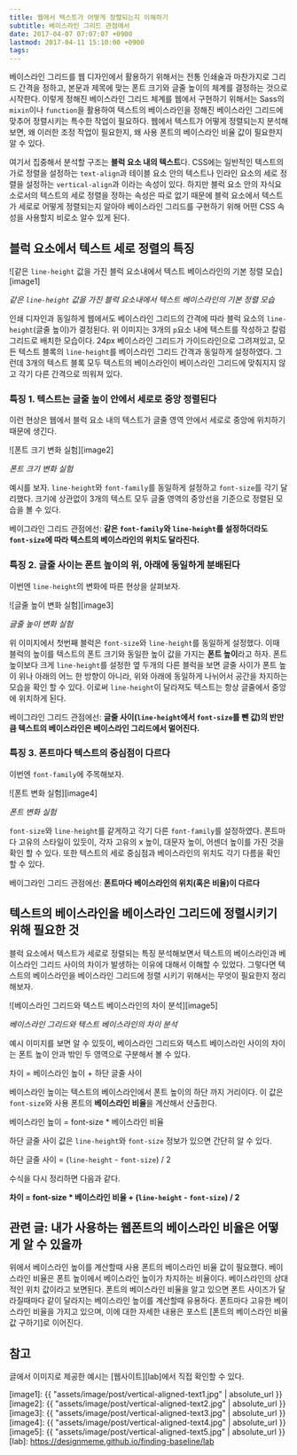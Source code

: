 ```yaml
---
title: 웹에서 텍스트가 어떻게 정렬되는지 이해하기
subtitle: 베이스라인 그리드 관점에서
date: 2017-04-07 07:07:07 +0900
lastmod: 2017-04-11 15:10:00 +0900
tags: 
---
```


베이스라인 그리드를 웹 디자인에서 활용하기 위해서는 전통 인쇄술과 마찬가지로 그리드 간격을 정하고, 본문과 제목에 맞는 폰트 크기와 글줄 높이의 체계를 결정하는 것으로 시작한다. 이렇게 정해진 베이스라인 그리드 체계를 웹에서 구현하기 위해서는 Sass의 `mixin`이나 `function`을 활용하여 텍스트의 베이스라인을 정해진 베이스라인 그리드에 맞추어 정렬시키는 특수한 작업이 필요하다. 웹에서 텍스트가 어떻게 정렬되는지 분석해 보면, 왜 이러한 조정 작업이 필요한지, 왜 사용 폰트의 베이스라인 비율 값이 필요한지 알 수 있다.

여기서 집중해서 분석할 구조는 **블럭 요소 내의 텍스트**다. CSS에는 일반적인 텍스트의 가로 정렬을 설정하는 `text-align`과 테이블 요소 안의 텍스트나 인라인 요소의 세로 정렬을 설정하는 `vertical-align`과 이라는 속성이 있다. 하지만 블럭 요소 안의 자식요소로서의 텍스트의 세로 정렬을 정하는 속성은 따로 없기 때문에 블럭 요소에서 텍스트가 세로로 어떻게 정렬되는지 알아야 베이스라인 그리드를 구현하기 위해 어떤 CSS 속성을 사용할지 비로소 알수 있게 된다.

## 블럭 요소에서 텍스트 세로 정렬의 특징

![같은 `line-height` 값을 가진 블럭 요소내에서 텍스트 베이스라인의 기본 정렬 모습][image1]

*같은 `line-height` 값을 가진 블럭 요소내에서 텍스트 베이스라인의 기본 정렬 모습*

인쇄 디자인과 동일하게 웹에서도 베이스라인 그리드의 간격에 따라 블럭 요소의 `line-height`(글줄 높이)가 결정된다. 위 이미지는 3개의 `p`요소 내에 텍스트를 작성하고 칼럼 그리드로 배치한 모습이다. 24px 베이스라인 그리드가 가이드라인으로 그려져있고, 모든 텍스트 블록의 `line-height`를 베이스라인 그리드 간격과 동일하게 설정하였다. 그런데 3개의 텍스트 블록 모두 텍스트의 베이스라인이 베이스라인 그리드에 맞춰지지 않고 각기 다른 간격으로 띄워져 있다.


### 특징 1. 텍스트는 글줄 높이 안에서 세로로 중앙 정렬된다

이런 현상은 웹에서 블럭 요소 내의 텍스트가 글줄 영역 안에서 세로로 중앙에 위치하기 때문에 생긴다. 

![폰트 크기 변화 실험][image2]

*폰트 크기 변화 실험*

예시를 보자. `line-height`와 `font-family`를 동일하게 설정하고 `font-size`를 각기 달리했다. 크기에 상관없이 3개의 텍스트 모두 글줄 영역의 중앙선을 기준으로 정렬된 모습을 볼 수 있다.

베이그라인 그리드 관점에선: **같은 `font-family`와 `line-height`를 설정하더라도 `font-size`에 따라 텍스트의 베이스라인의 위치도 달라진다.**

### 특징 2. 글줄 사이는 폰트 높이의 위, 아래에 동일하게 분배된다

이번엔 `line-height`의 변화에 따른 현상을 살펴보자. 

![글줄 높이 변화 실험][image3]

*글줄 높이 변화 실험*

위 이미지에서 첫번째 블럭은  `font-size`와 `line-height`를 동일하게 설정했다. 이때 블럭의 높이를 텍스트의 폰트 크기와 동일한 높이 값을 가지는 **폰트 높이**라고 하자. 폰트 높이보다 크게 `line-height`를 설정한 옆 두개의 다른 블럭을 보면 글줄 사이가 폰트 높이 위나 아래의 어느 한 방향이 아니라, 위와 아래에 동일하게 나뉘어서 공간을 차지하는 모습을 확인 할 수 있다. 이로써 `line-height`이 달라져도 텍스트는 항상 글줄에서 중앙에 위치하게 된다.

베이그라인 그리드 관점에선: **글줄 사이(`line-height`에서 `font-size`를 뺀 값)의 반만큼 텍스트의 베이스라인은 베이스라인 그리드에서 멀어진다.**

### 특징 3. 폰트마다 텍스트의 중심점이 다르다

이번엔 `font-family`에 주목해보자. 

![폰트 변화 실험][image4]

*폰트 변화 실험*

`font-size`와 `line-height`를 같게하고 각기 다른 `font-family`를 설정하였다. 폰트마다 고유의 스타일이 있듯이, 각자 고유의 x 높이, 대문자 높이, 어센더 높이를 가진 것을 확인 할 수 있다. 또한 텍스트의 세로 중심점과 베이스라인의 위치도 각기 다름을 확인 할 수 있다.

베이그라인 그리드 관점에선:  **폰트마다 베이스라인의 위치(혹은 비율)이 다르다**

## 텍스트의 베이스라인을 베이스라인 그리드에 정렬시키기 위해 필요한 것

블럭 요소에서 텍스트가 세로로 정렬되는 특징 분석해보면서 텍스트의 베이스라인과 베이스라인 그리드 사이의 차이가 발생하는 이유에 대해서 이해할 수 있었다. 그렇다면 텍스트의 베이스라인을 베이스라인 그리드에 정렬 시키기 위해서는 무엇이 필요한지 정리해보자.

![베이스라인 그리드와 텍스트 베이스라인의 차이 분석][image5]

*베이스라인 그리드와 텍스트 베이스라인의 차이 분석*

예시 이미지를 보면 알 수 있듯이, 베이스라인 그리드와 텍스트 베이스라인 사이의 차이는 폰트 높이 안과 밖인 두 영역으로 구분해서 볼 수 있다. 

차이 = 베이스라인 높이 + 하단 글줄 사이

베이스라인 높이는 텍스트의 베이스라인에서 폰트 높이의 하단 까지 거리이다. 이 값은 `font-size`와 사용 폰트의 **베이스라인 비율**을 계산해서 산출한다.

베이스라인 높이 = font-size * 베이스라인 비율

하단 글줄 사이 값은 `line-height`와 `font-size` 정보가 있으면 간단히 알 수 있다.

하단 글줄 사이 = (`line-height` - `font-size`) / 2

수식을 다시 정리하면 다음과 같다.

**차이 = font-size * 베이스라인 비율 + (`line-height` - `font-size`) / 2**


## 관련 글: 내가 사용하는 웹폰트의 베이스라인 비율은 어떻게 알 수 있을까

위에서 베이스라인 높이를 계산할때 사용 폰트의 베이스라인 비율 값이 필요했다. 베이스라인 비율은 폰트 높이에서 베이스라인 높이가 차지하는 비율이다. 베이스라인의 상대적인 위치 값이라고 보면된다. 폰트의 베이스라인 비율을 알고 있으면 폰트 사이즈가 달라질때마다 같이 달라지는 베이스라인 높이를 계산할때 유용하다. 폰트마다 고유한 베이스라인 비율을 가지고 있으며, 이에 대한 자세한 내용은 포스트 [폰트의 베이스라인 비율 값 구하기]로 이어진다. 

## 참고

글에서 이미지로 제공한 예시는 [웹사이트][lab]에서 직접 확인할 수 있다.

[image1]: {{ "assets/image/post/vertical-aligned-text1.jpg" | absolute_url }}
[image2]: {{ "assets/image/post/vertical-aligned-text2.jpg" | absolute_url }}
[image3]: {{ "assets/image/post/vertical-aligned-text3.jpg" | absolute_url }}
[image4]: {{ "assets/image/post/vertical-aligned-text4.jpg" | absolute_url }}
[image5]: {{ "assets/image/post/vertical-aligned-text5.jpg" | absolute_url }}
[lab]: https://designmeme.github.io/finding-baseline/lab